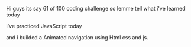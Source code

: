 Hi guys its say 61 of 100 coding challenge so lemme tell what i've learned today

i've practiced JavaScript today

and i builded a Animated navigation using Html css and js.

